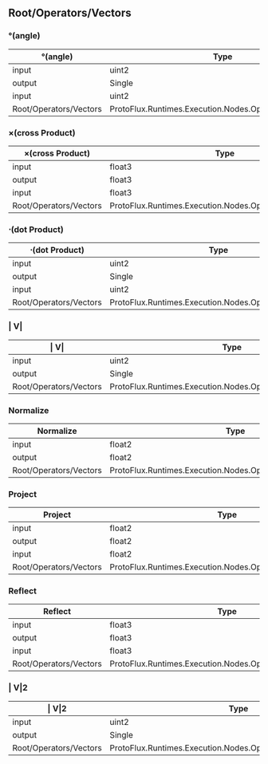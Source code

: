 <!-----------------------------------------------------------------------+
 ! This file has been generated using a script. Do not edit it manually. !
 ! Edit the individual node pages instead.                               !
 +----------------------------------------------------------------------->

## Root/Operators/Vectors

### °(angle)

<!-- embed:start:ProtoFlux.Runtimes.Execution.Nodes.Operators.Angle_Uint2 -->
<!-- ProtofluxNode:start -->
| °(angle) | Type | Label |
| --- | ---- | ----- |
| input | uint2 | A |
| output | Single | * |
| input | uint2 | B |
| Root/Operators/Vectors | ProtoFlux.Runtimes.Execution.Nodes.Operators.Angle_Uint2 |  |
<!-- ProtofluxNode:end -->
<!-- embed:end:ProtoFlux.Runtimes.Execution.Nodes.Operators.Angle_Uint2 -->


### ×(cross Product)

<!-- embed:start:ProtoFlux.Runtimes.Execution.Nodes.Operators.Cross_Float3 -->
<!-- ProtofluxNode:start -->
| ×(cross Product) | Type | Label |
| --- | ---- | ----- |
| input | float3 | A |
| output | float3 | * |
| input | float3 | B |
| Root/Operators/Vectors | ProtoFlux.Runtimes.Execution.Nodes.Operators.Cross_Float3 |  |
<!-- ProtofluxNode:end -->
<!-- embed:end:ProtoFlux.Runtimes.Execution.Nodes.Operators.Cross_Float3 -->


### ⋅(dot Product)

<!-- embed:start:ProtoFlux.Runtimes.Execution.Nodes.Operators.Dot_Uint2 -->
<!-- ProtofluxNode:start -->
| ⋅(dot Product) | Type | Label |
| --- | ---- | ----- |
| input | uint2 | A |
| output | Single | * |
| input | uint2 | B |
| Root/Operators/Vectors | ProtoFlux.Runtimes.Execution.Nodes.Operators.Dot_Uint2 |  |
<!-- ProtofluxNode:end -->
<!-- embed:end:ProtoFlux.Runtimes.Execution.Nodes.Operators.Dot_Uint2 -->


### \| V\|

<!-- embed:start:ProtoFlux.Runtimes.Execution.Nodes.Operators.Magnitude_Uint2 -->
<!-- ProtofluxNode:start -->
| \| V\| | Type | Label |
| --- | ---- | ----- |
| input | uint2 | A |
| output | Single | * |
| Root/Operators/Vectors | ProtoFlux.Runtimes.Execution.Nodes.Operators.Magnitude_Uint2 |  |
<!-- ProtofluxNode:end -->
<!-- embed:end:ProtoFlux.Runtimes.Execution.Nodes.Operators.Magnitude_Uint2 -->


### Normalize

<!-- embed:start:ProtoFlux.Runtimes.Execution.Nodes.Operators.Normalized_Float2 -->
<!-- ProtofluxNode:start -->
| Normalize | Type | Label |
| --- | ---- | ----- |
| input | float2 | A |
| output | float2 | * |
| Root/Operators/Vectors | ProtoFlux.Runtimes.Execution.Nodes.Operators.Normalized_Float2 |  |
<!-- ProtofluxNode:end -->
<!-- embed:end:ProtoFlux.Runtimes.Execution.Nodes.Operators.Normalized_Float2 -->


### Project

<!-- embed:start:ProtoFlux.Runtimes.Execution.Nodes.Operators.Project_Float2 -->
<!-- ProtofluxNode:start -->
| Project | Type | Label |
| --- | ---- | ----- |
| input | float2 | A |
| output | float2 | * |
| input | float2 | B |
| Root/Operators/Vectors | ProtoFlux.Runtimes.Execution.Nodes.Operators.Project_Float2 |  |
<!-- ProtofluxNode:end -->
<!-- embed:end:ProtoFlux.Runtimes.Execution.Nodes.Operators.Project_Float2 -->


### Reflect

<!-- embed:start:ProtoFlux.Runtimes.Execution.Nodes.Operators.Reflect_Float3 -->
<!-- ProtofluxNode:start -->
| Reflect | Type | Label |
| --- | ---- | ----- |
| input | float3 | A |
| output | float3 | * |
| input | float3 | B |
| Root/Operators/Vectors | ProtoFlux.Runtimes.Execution.Nodes.Operators.Reflect_Float3 |  |
<!-- ProtofluxNode:end -->
<!-- embed:end:ProtoFlux.Runtimes.Execution.Nodes.Operators.Reflect_Float3 -->


### \| V\|2

<!-- embed:start:ProtoFlux.Runtimes.Execution.Nodes.Operators.SqrMagnitude_Uint2 -->
<!-- ProtofluxNode:start -->
| \| V\|2 | Type | Label |
| --- | ---- | ----- |
| input | uint2 | A |
| output | Single | * |
| Root/Operators/Vectors | ProtoFlux.Runtimes.Execution.Nodes.Operators.SqrMagnitude_Uint2 |  |
<!-- ProtofluxNode:end -->
<!-- embed:end:ProtoFlux.Runtimes.Execution.Nodes.Operators.SqrMagnitude_Uint2 -->


